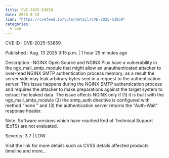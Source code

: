 ```yaml
--- 
title: CVE-2025-53859
date: 2025-8-13
lien: "https://cvefeed.io/vuln/detail/CVE-2025-53859"
categories:
  - cve
---
```


CVE ID : CVE-2025-53859

Published :  Aug. 13
2025
3:15 p.m. | 1 hour
25 minutes ago

Description : NGINX Open Source and NGINX Plus have a vulnerability in the ngx_mail_smtp_module that might allow an unauthenticated attacker to over-read NGINX SMTP authentication process memory; as a result
the server side may leak arbitrary bytes sent in a request to the authentication server. This issue happens during the NGINX SMTP authentication process and requires the attacker to make preparations against the target system to extract the leaked data. The issue affects NGINX only if (1) it is built with the ngx_mail_smtp_module
(2) the smtp_auth directive is configured with method "none
" and (3) the authentication server returns the "Auth-Wait" response header.




Note: Software versions which have reached End of Technical Support (EoTS) are not evaluated.

Severity: 3.7 | LOW

Visit the link for more details
such as CVSS details
affected products
timeline
and more...
